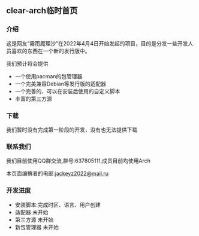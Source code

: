 ## clear-arch临时首页

### 介绍
  这是网友“霧雨魔理沙”在2022年4月4日开始发起的项目，目的是分发一些开发人员喜欢的东西在一个新的发行版中。
  
我们预计将会提供
  * 一个使用pacman的包管理器
  * 一个完美兼容Debian等发行版的适配器
  * 一个完善的、可以在安装后使用的自定义脚本
  * 丰富的第三方源

### 下载
  我们暂时没有完成第一阶段的开发，没有也无法提供下载

### 联系我们
  我们目前使用QQ群交流,群号:637805111,成员目前均使用Arch
  
  本页面编撰者的电邮:jackeyz2022@mail.ru

### 开发进度
  * 安装脚本:完成时区、语言、用户创建
  * 适配器 未开始
  * 第三方源 未开始
  * 新包管理器 未开始
